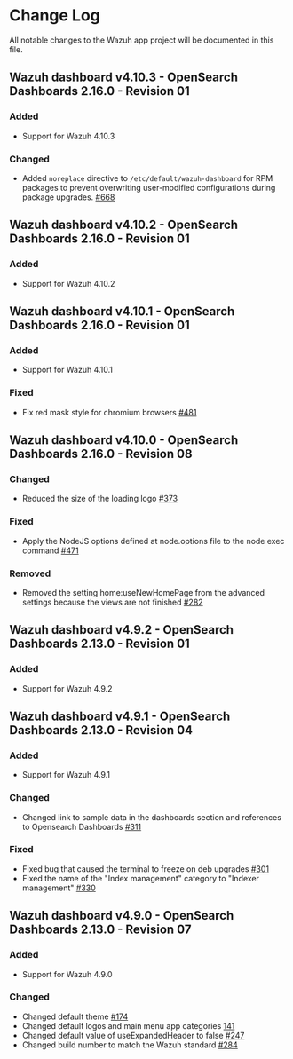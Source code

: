# Change Log

All notable changes to the Wazuh app project will be documented in this file.

## Wazuh dashboard v4.10.3 - OpenSearch Dashboards 2.16.0 - Revision 01

### Added

- Support for Wazuh 4.10.3

### Changed

- Added `noreplace` directive to `/etc/default/wazuh-dashboard` for RPM packages to prevent overwriting user-modified configurations during package upgrades. [#668](https://github.com/wazuh/wazuh-dashboard/pull/668)

## Wazuh dashboard v4.10.2 - OpenSearch Dashboards 2.16.0 - Revision 01

### Added

- Support for Wazuh 4.10.2

## Wazuh dashboard v4.10.1 - OpenSearch Dashboards 2.16.0 - Revision 01

### Added

- Support for Wazuh 4.10.1

### Fixed

- Fix red mask style for chromium browsers [#481](https://github.com/wazuh/wazuh-dashboard/pull/481)

## Wazuh dashboard v4.10.0 - OpenSearch Dashboards 2.16.0 - Revision 08

### Changed

- Reduced the size of the loading logo [#373](https://github.com/wazuh/wazuh-dashboard/pull/373)

### Fixed

- Apply the NodeJS options defined at node.options file to the node exec command [#471](https://github.com/wazuh/wazuh-dashboard/pull/471)

### Removed

- Removed the setting home:useNewHomePage from the advanced settings because the views are not finished [#282](https://github.com/wazuh/wazuh-dashboard/pull/282)

## Wazuh dashboard v4.9.2 - OpenSearch Dashboards 2.13.0 - Revision 01

### Added

- Support for Wazuh 4.9.2

## Wazuh dashboard v4.9.1 - OpenSearch Dashboards 2.13.0 - Revision 04

### Added

- Support for Wazuh 4.9.1

### Changed

- Changed link to sample data in the dashboards section and references to Opensearch Dashboards [#311](https://github.com/wazuh/wazuh-dashboard/pull/311)

### Fixed

- Fixed bug that caused the terminal to freeze on deb upgrades [#301](https://github.com/wazuh/wazuh-dashboard/pull/301)
- Fixed the name of the "Index management" category to "Indexer management" [#330](https://github.com/wazuh/wazuh-dashboard/pull/330)

## Wazuh dashboard v4.9.0 - OpenSearch Dashboards 2.13.0 - Revision 07

### Added

- Support for Wazuh 4.9.0

### Changed

- Changed default theme [#174](https://github.com/wazuh/wazuh-dashboard/pull/174)
- Changed default logos and main menu app categories [141](https://github.com/wazuh/wazuh-dashboard/pull/141)
- Changed default value of useExpandedHeader to false [#247](https://github.com/wazuh/wazuh-dashboard/pull/247)
- Changed build number to match the Wazuh standard [#284](https://github.com/wazuh/wazuh-dashboard/pull/284)
